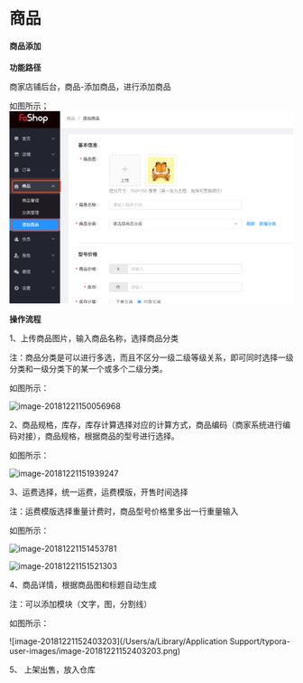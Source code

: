 # 商品

#### 商品添加

**功能路径**

商家店铺后台，商品-添加商品，进行添加商品

如图所示；![](./images/zhang1.png)



**操作流程**

1、上传商品图片，输入商品名称，选择商品分类

注：商品分类是可以进行多选，而且不区分一级二级等级关系，即可同时选择一级分类和一级分类下的某一个或多个二级分类。

如图所示：

![image-20181221150056968](/Users/a/Documents/doc/fashop-docs/docs/docs/help/image-20181221150056968.png)

2、商品规格，库存，库存计算选择对应的计算方式，商品编码（商家系统进行编码对接），商品规格，根据商品的型号进行选择。

如图所示：

![image-20181221151939247](/Users/a/Documents/doc/fashop-docs/docs/docs/help/image-20181221151939247.png)

3、运费选择，统一运费，运费模版，开售时间选择

注：运费模版选择重量计费时，商品型号价格里多出一行重量输入

如图所示：

![image-20181221151453781](/Users/a/Documents/doc/fashop-docs/docs/docs/help/image-20181221151453781.png)

![image-20181221151521303](/Users/a/Documents/doc/fashop-docs/docs/docs/help/image-20181221151521303.png)

4、商品详情，根据商品图和标题自动生成

注：可以添加模块（文字，图，分割线）

如图所示：

![image-20181221152403203](/Users/a/Library/Application Support/typora-user-images/image-20181221152403203.png)

5、	上架出售，放入仓库